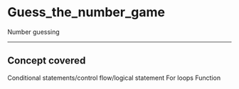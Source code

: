 # Guess_the_number_game
  Number guessing


  -----------
  ## Concept covered
  Conditional statements/control flow/logical statement
  For loops
  Function
